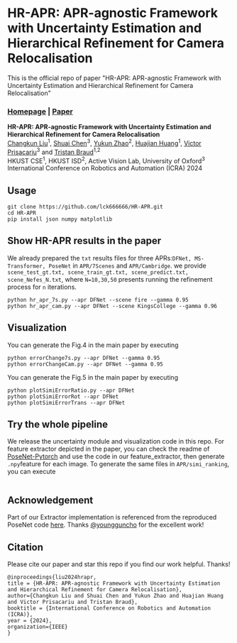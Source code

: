 # HR-APR: APR-agnostic Framework with Uncertainty Estimation and Hierarchical Refinement for Camera Relocalisation
This is the official repo of paper "HR-APR: APR-agnostic Framework with Uncertainty Estimation and Hierarchical Refinement for Camera Relocalisation"

### [Homepage](https://lck666666.github.io/research/HR-APR/index.html) | [Paper](https://arxiv.org/pdf/2402.14371.pdf)

**HR-APR: APR-agnostic Framework with Uncertainty Estimation and Hierarchical Refinement for Camera Relocalisation** <br>
[Changkun Liu](https://lck666666.github.io)<sup>1</sup>, [Shuai Chen](https://chenusc11.github.io/)<sup>3</sup>, [Yukun Zhao](https://scholar.google.com/citations?view_op=list_works&hl=zh-CN&user=NcLael4AAAAJ)<sup>2</sup>,
[Huajian Huang](https://huajianup.github.io/)<sup>1</sup>, [Victor Prisacariu](https://www.robots.ox.ac.uk/~victor/)<sup>3</sup> and [Tristan Braud](https://braudt.people.ust.hk/index.html)<sup>1,2</sup> <br>
HKUST CSE<sup>1</sup>, HKUST ISD<sup>2</sup>, Active Vision Lab, University of Oxford<sup>3</sup> <br>
International Conference on Robotics and Automation (ICRA) 2024<br>

## Usage
```
git clone https://github.com/lck666666/HR-APR.git
cd HR-APR
pip install json numpy matplotlib
```

## Show HR-APR results in the paper
We already prepared the `txt` results files for three APRs:`DFNet, MS-Transformer, PoseNet` in `APR/7Scenes` and `APR/Cambridge`. we provide `scene_test_gt.txt, scene_train_gt.txt, scene_predict.txt, scene_Nefes_N.txt`, where `N=10,30,50` presents running the refinement process for `n` iterations.
```
python hr_apr_7s.py --apr DFNet --scene fire --gamma 0.95
python hr_apr_cam.py --apr DFNet --scene KingsCollege --gamma 0.96
```

## Visualization
You can generate the Fig.4 in the main paper by executing
```
python errorChange7s.py --apr DFNet --gamma 0.95
python errorChangeCam.py --apr DFNet --gamma 0.95
```
You can generate the Fig.5 in the main paper by executing
```
python plotSimiErrorRatio.py --apr DFNet
python plotSimiErrorRot --apr DFNet
python plotSimiErrorTrans --apr DFNet
```



## Try the whole pipeline 
We release the uncertainty module and visualization code in this repo. For feature extractor depicted in the paper, you can check the readme of [PoseNet-Pytorch](https://github.com/youngguncho/PoseNet-Pytorch) and use the code in our feature_extractor, then generate `.npy`feature for each image. To generate the same files in `APR/simi_ranking`, you can execute 
```

```


## Acknowledgement
Part of our Extractor implementation is referenced from the reproduced PoseNet code [here](https://github.com/youngguncho/PoseNet-Pytorch?tab=readme-ov-file). Thanks [@youngguncho](https://github.com/youngguncho) for the excellent work!

## Citation
Please cite our paper and star this repo if you find our work helpful. Thanks!
```
@inproceedings{liu2024hrapr,
title = {HR-APR: APR-agnostic Framework with Uncertainty Estimation and Hierarchical Refinement for Camera Relocalisation},
author={Changkun Liu and Shuai Chen and Yukun Zhao and Huajian Huang and Victor Prisacariu and Tristan Braud},
booktitle = {International Conference on Robotics and Automation (ICRA)},
year = {2024},
organization={IEEE}
}
```
